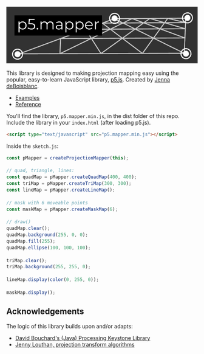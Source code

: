 

![logo](images/p5mapper.jpg)

This library is designed to making projection mapping easy using the popular, easy-to-learn JavaScript library, [p5.js](https://p5js.org/). Created by [Jenna deBoisblanc](https://jdeboi.com/).

* [Examples](examples)
* [Reference](reference/README.md)

You'll find the library, `p5.mapper.min.js`, in the dist folder of this repo. Include the library in your `index.html` (after loading p5.js).

```html
<script type="text/javascript" src="p5.mapper.min.js"></script>
```

Inside the `sketch.js`:
```javascript
const pMapper = createProjectionMapper(this);

// quad, triangle, lines:
const quadMap = pMapper.createQuadMap(400, 400);
const triMap = pMapper.createTriMap(300, 300);
const lineMap = pMapper.createLineMap();

// mask with 6 moveable points
const maskMap = pMapper.createMaskMap(6);

// draw()
quadMap.clear();
quadMap.background(255, 0, 0);
quadMap.fill(255);
quadMap.ellipse(100, 100, 100);

triMap.clear();
triMap.background(255, 255, 0);

lineMap.display(color(0, 255, 0));

maskMap.display();
```

## Acknowledgements

The logic of this library builds upon and/or adapts:
* [David Bouchard's (Java) Processing Keystone Library](http://keystonep5.sourceforge.net/)
* [Jenny Louthan, projection transform algorithms](https://github.com/jlouthan/perspective-transform) 

